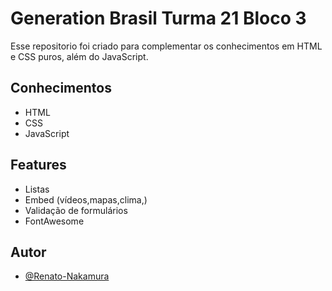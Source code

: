 
# Generation Brasil Turma 21 Bloco 3

Esse repositorio foi criado para complementar os conhecimentos em HTML e CSS puros, além do JavaScript.

## Conhecimentos

 - HTML
 - CSS
 - JavaScript
## Features

- Listas
- Embed (vídeos,mapas,clima,)
- Validação de formulários
- FontAwesome
  
## Autor

- [@Renato-Nakamura](https://www.github.com/Renato-Nakamura)

  
